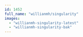 ```yaml
---
id: 1452
full_name: "willianmh/singularity"
images: 
  - "willianmh-singularity-latest"
  - "willianmh-singularity-bak"
---
```

